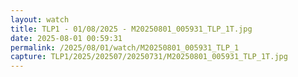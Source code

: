 ```yaml
---
layout: watch
title: TLP1 - 01/08/2025 - M20250801_005931_TLP_1T.jpg
date: 2025-08-01 00:59:31
permalink: /2025/08/01/watch/M20250801_005931_TLP_1
capture: TLP1/2025/202507/20250731/M20250801_005931_TLP_1T.jpg
---
```

